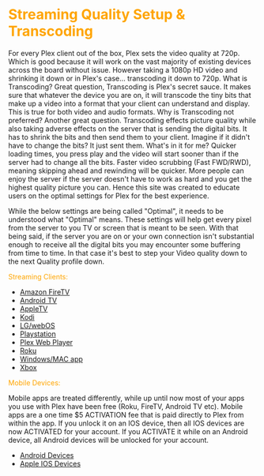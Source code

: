 # <span style="color:orange">Streaming Quality Setup & Transcoding</span>
For every Plex client out of the box, Plex sets the video quality at 720p.  Which is good because it will work on the vast majority of existing devices across the board without issue. However taking a 1080p HD video and shrinking it down or in Plex's case… transcoding it down to 720p. What is Transcoding? Great question, Transcoding is Plex's secret sauce. It makes sure that whatever the device you are on, it will transcode the tiny bits that make up a video into a format that your client can understand and display. This is true for both video and audio formats. Why is Transcoding not preferred? Another great question. Transcoding effects picture quality while also taking adverse effects on the server that is sending the digital bits. It has to shrink the bits and then send them to your client. Imagine if it didn't have to change the bits? It just sent them. What's in it for me? Quicker loading times, you press play and the video will start sooner than if the server had to change all the bits. Faster video scrubbing (Fast FWD/RWD), meaning skipping ahead and rewinding will be quicker. More people can enjoy the server if the server doesn't have to work as hard and you get the highest quality picture you can. Hence this site was created to educate users on the optimal settings for Plex for the best experience.

While the below settings are being called "Optimal", it needs to be understood what "Optimal" means. These settings will help get every pixel from the server to you TV or screen that is meant to be seen. With that being said, if the server you are on or your own connection isn't substantial enough to receive all the digital bits you may encounter some buffering from time to time. In that case it's best to step your Video quality down to the next Quality profile down.

<span style="color:orange">Streaming Clients:</span>

  * [Amazon FireTV](https://help.bladelight.tech/amazon)
  * [Android TV](https://help.bladelight.tech/android)
  * [AppleTV](https://help.bladelight.tech/applev)
  * [Kodi](https://help.bladelight.tech/kodi)
  * [LG/webOS](https://help.bladelight.tech/lg)
  * [Playstation](https://help.bladelight.tech/playstation)
  * [Plex Web Player](https://help.bladelight.tech/plex-web-player)
  * [Roku](https://help.bladelight.tech/roku)
  * [Windows/MAC app](https://help.bladelight.tech/windows-mac)
  * [Xbox](https://help.bladelight.tech/xbox)
 

<span style="color:orange">Mobile Devices:</span>

Mobile apps are treated differently, while up until now most of your apps you use with Plex have been free (Roku, FireTV, Android TV etc).  Mobile apps are a one time $5 ACTIVATION fee that is paid directly to Plex from within the app.  If you unlock it on an IOS device, then all IOS devices are now ACTIVATED for your account.  If you ACTIVATE it while on an Android device, all Android devices will be unlocked for your account.

  * [Android Devices](https://help.bladelight.tech/android-mobile-devices)
  * [Apple IOS Devices](https://help.bladelight.tech/apple-ios-devices)
